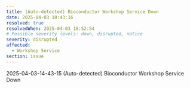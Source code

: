 ```yaml
---
title: (Auto-detected) Bioconductor Workshop Service Down
date: 2025-04-03 18:43:16
resolved: true
resolvedWhen: 2025-04-03 18:52:54
# Possible severity levels: down, disrupted, notice
severity: disrupted
affected:
  - Workshop Service
section: issue
---
```


2025-04-03-14-43-15 (Auto-detected) Bioconductor Workshop Service Down

